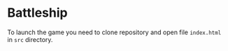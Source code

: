 # Battleship

To launch the game you need to clone repository and open file ``index.html`` in ``src`` directory.
